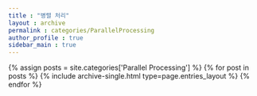 ```yaml
---
title : "병렬 처리"
layout : archive
permalink : categories/ParallelProcessing
author_profile : true
sidebar_main : true
---
```



{% assign posts = site.categories['Parallel Processing'] %}
{% for post in posts %} {% include archive-single.html type=page.entries_layout %} {% endfor %}